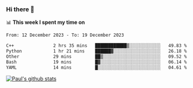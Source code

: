 ### Hi there 👋

📊 **This week I spent my time on**
<!--START_SECTION:waka-->

```txt
From: 12 December 2023 - To: 19 December 2023

C++               2 hrs 35 mins   ████████████▒░░░░░░░░░░░░   49.83 %
Python            1 hr 21 mins    ██████▓░░░░░░░░░░░░░░░░░░   26.18 %
Other             29 mins         ██▒░░░░░░░░░░░░░░░░░░░░░░   09.52 %
Bash              19 mins         █▓░░░░░░░░░░░░░░░░░░░░░░░   06.14 %
YAML              14 mins         █░░░░░░░░░░░░░░░░░░░░░░░░   04.61 %
```

<!--END_SECTION:waka-->


[![Paul's github stats](https://github-readme-stats.vercel.app/api?username=mickeyouyou&theme=dracula&show_icons=true)](https://github.com/anuraghazra/github-readme-stats)
